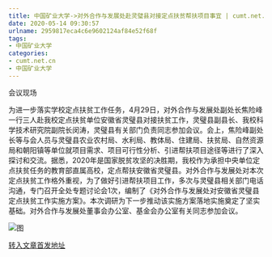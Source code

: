 ```yaml
---
title: 中国矿业大学->对外合作与发展处赴灵璧县对接定点扶贫帮扶项目事宜 | cumt.net.cn
date: 2020-05-14 09:30:57
urlname: 2959817eca4c6e9602124af84e52f68f
tags: 
- 中国矿业大学
categories:
- cumt.net.cn
- 中国矿业大学
---
```

会议现场

为进一步落实学校定点扶贫工作任务，4月29日，对外合作与发展处副处长焦险峰一行三人赴我校定点扶贫单位安徽省灵璧县对接扶贫工作，灵璧县副县长、我校科学技术研究院副院长闵涛，灵璧县有关部门负责同志参加会议。会上，焦险峰副处长等与会人员与灵璧县农业农村局、水利局、教体局、住建局、扶贫局、自然资源局和朝阳镇等单位就项目需求、项目可行性分析、引进帮扶项目途径等进行了深入探讨和交流。据悉，2020年是国家脱贫攻坚的决胜期，我校作为承担中央单位定点扶贫任务的教育部直属高校，定点帮扶安徽省灵璧县。对外合作与发展处对本次定点扶贫工作格外重视，为了做好引进帮扶项目工作，多次与灵璧县相关部门电话沟通，专门召开全处专题讨论会1次，编制了《对外合作与发展处对安徽省灵璧县定点扶贫工作实施方案》。本次调研为下一步推动该实施方案落地实施奠定了坚实基础。对外合作与发展处董事会办公室、基金会办公室有关同志参加会议。

![图](http://xwzx.cumt.edu.cn/_upload/article/images/b7/06/d33ab54e4f1a89721d8b2251dd4a/39ff3627-abfe-419b-92d0-79bbc7800ecc.jpg)

[转入文章首发地址](http://xwzx.cumt.edu.cn/9f/dc/c523a565212/page.htm)